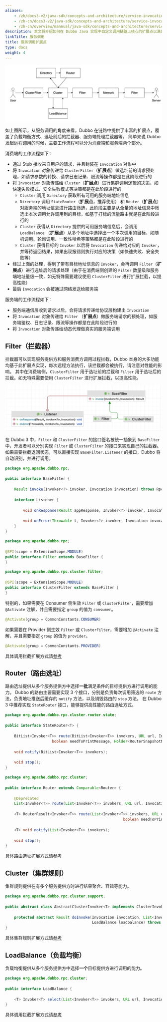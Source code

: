 ```yaml
---
aliases:
    - /zh/docs3-v2/java-sdk/concepts-and-architecture/service-invocation/
    - /zh-cn/docs3-v2/java-sdk/concepts-and-architecture/service-invocation/
    - /zh-cn/overview/mannual/java-sdk/concepts-and-architecture/service-invocation/
description: 本文将介绍如何在 Dubbo Java 实现中自定义调用链路上核心的扩展点以满足您的需求。
linkTitle: 服务调用
title: 服务调用扩展点
type: docs
weight: 4
---
```



![dubbo-architucture](/imgs/v3/concepts/invoke-arch.jpg)

如上图所示，从服务调用的角度来看，Dubbo 在链路中提供了丰富的扩展点，覆盖了负载均衡方式、选址前后的拦截器、服务端处理拦截器等。
简单来说 Dubbo 发起远程调用的时候，主要工作流程可以分为消费端和服务端两个部分。

消费端的工作流程如下：
- 通过 Stub 接收来自用户的请求，并且封装在 `Invocation` 对象中
- 将 `Invocation` 对象传递给 `ClusterFilter`（**扩展点**）做选址前的请求预处理，如请求参数的转换、请求日志记录、限流等操作都是在此阶段进行的
- 将 `Invocation` 对象传递给 `Cluster`（**扩展点**）进行集群调用逻辑的决策，如快速失败模式、安全失败模式等决策都是在此阶段进行的
  - `Cluster` 调用 `Directory` 获取所有可用的服务端地址信息
  - `Directory` 调用 `StateRouter`（**扩展点**，推荐使用） 和 `Router`（**扩展点**） 对服务端的地址信息进行路由筛选，此阶段主要是从全量的地址信息中筛选出本次调用允许调用到的目标，如基于打标的流量路由就是在此阶段进行的
  - `Cluster` 获得从 `Directory` 提供的可用服务端信息后，会调用 `LoadBalance` （**扩展点**）从多个地址中选择出一个本次调用的目标，如随机调用、轮询调用、一致性哈希等策略都是在此阶段进行的
  - `Cluster` 获得目标的 `Invoker` 以后将 `Invocation` 传递给对应的 `Invoker`，并等待返回结果，如果出现报错则执行对应的决策（如快速失败、安全失败等）
- 经过上面的处理，得到了带有目标地址信息的 `Invoker`，会再调用 `Filter`（**扩展点**）进行选址后的请求处理（由于在消费端侧创建的 `Filter` 数量级和服务端地址量级一致，如无特殊需要建议使用 `ClusterFilter` 进行扩展拦截，以提高性能）
- 最后 `Invocation` 会被通过网络发送给服务端

服务端的工作流程如下：
- 服务端通信层收到请求以后，会将请求传递给协议层构建出 `Invocation`
- 将 `Invocation` 对象传递给 `Filter` （**扩展点**）做服务端请求的预处理，如服务端鉴权、日志记录、限流等操作都是在此阶段进行的
- 将 `Invocation` 对象传递给动态代理做真实的服务端调用

## Filter（拦截器）

拦截器可以实现服务提供方和服务消费方调用过程拦截，Dubbo 本身的大多功能均基于此扩展点实现，每次远程方法执行，该拦截都会被执行，请注意对性能的影响。
其中在消费端侧，`ClusterFilter` 用于选址前的拦截和 `Filter` 用于选址后的拦截。如无特殊需要使用 `ClusterFilter` 进行扩展拦截，以提高性能。

![filter-architucture](/imgs/v3/concepts/filter-arch.jpg)

在 Dubbo 3 中，`Filter` 和 `ClusterFilter` 的接口签名被统一抽象到 `BaseFilter` 中，开发者可以分别实现 `Filter` 或 `ClusterFilter` 的接口来实现自己的拦截器。
如果需要拦截返回状态，可以直接实现 `BaseFilter.Listener` 的接口，Dubbo 将自动识别，并进行调用。

```java
package org.apache.dubbo.rpc;

public interface BaseFilter {
    
    Result invoke(Invoker<?> invoker, Invocation invocation) throws RpcException;

    interface Listener {

        void onResponse(Result appResponse, Invoker<?> invoker, Invocation invocation);

        void onError(Throwable t, Invoker<?> invoker, Invocation invocation);
    }
}
```

```java
package org.apache.dubbo.rpc;

@SPI(scope = ExtensionScope.MODULE)
public interface Filter extends BaseFilter {
}
```

```java
package org.apache.dubbo.rpc.cluster.filter;

@SPI(scope = ExtensionScope.MODULE)
public interface ClusterFilter extends BaseFilter {
}
```

特别的，如果需要在 Consumer 侧生效 `Filter` 或 `ClusterFilter`，需要增加 `@Activate` 注解，并且需要指定 `group` 的值为 `consumer`。

```java
@Activate(group = CommonConstants.CONSUMER)
```

如果需要在 Provider 侧生效 `Filter` 或 `ClusterFilter`，需要增加 `@Activate` 注解，并且需要指定 `group` 的值为 `provider`。

```java
@Activate(group = CommonConstants.PROVIDER)
```

具体调用拦截扩展方式请[参考](../../reference-manual/spi/description/filter/)

## Router（路由选址）

路由选址提供从多个服务提供方中选择**一批**满足条件的目标提供方进行调用的能力。
Dubbo 的路由主要需要实现 3 个接口，分别是负责每次调用筛选的 `route` 方法，负责地址推送后缓存的 `notify` 方法，以及销毁路由的 `stop` 方法。
在 Dubbo 3 中推荐实现 `StateRouter` 接口，能够提供高性能的路由选址方式。

```java
package org.apache.dubbo.rpc.cluster.router.state;

public interface StateRouter<T> {

    BitList<Invoker<T>> route(BitList<Invoker<T>> invokers, URL url, Invocation invocation,
                     boolean needToPrintMessage, Holder<RouterSnapshotNode<T>> nodeHolder) throws RpcException;

    void notify(BitList<Invoker<T>> invokers);

    void stop();
}
```

```java
package org.apache.dubbo.rpc.cluster;

public interface Router extends Comparable<Router> {

    @Deprecated
    List<Invoker<T>> route(List<Invoker<T>> invokers, URL url, Invocation invocation) throws RpcException;
    
    <T> RouterResult<Invoker<T>> route(List<Invoker<T>> invokers, URL url, Invocation invocation,
                                                     boolean needToPrintMessage) throws RpcException;

    <T> void notify(List<Invoker<T>> invokers);

    void stop();
}
```

具体路由选址扩展方式请[参考](../../reference-manual/spi/description/router/)

## Cluster（集群规则）

集群规则提供在有多个服务提供方时进行结果聚合、容错等能力。

```java
package org.apache.dubbo.rpc.cluster.support;

public abstract class AbstractClusterInvoker<T> implements ClusterInvoker<T> {
    
    protected abstract Result doInvoke(Invocation invocation, List<Invoker<T>> invokers,
                                       LoadBalance loadbalance) throws RpcException;
}
```


具体集群规则扩展方式请[参考](../../reference-manual/spi/description/cluster/)

## LoadBalance（负载均衡）

负载均衡提供从多个服务提供方中选择**一个**目标提供方进行调用的能力。

```java
package org.apache.dubbo.rpc.cluster;

public interface LoadBalance {
    
    <T> Invoker<T> select(List<Invoker<T>> invokers, URL url, Invocation invocation) throws RpcException;
}
```

具体调用拦截扩展方式请[参考](../../reference-manual/spi/description/load-balance/)